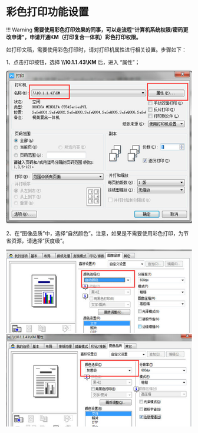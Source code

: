 # 彩色打印功能设置

!!! Warning
    **需要使用彩色打印效果的同事，可以走流程“计算机系统权限/密码更改申请”，申请开通KM（打印复合一体机）彩色打印权限。**

如打印文稿，需要使用彩色打印时，请对打印机属性进行相关设置。步骤如下：

1、点击打印按钮，选择 **\\\10.1.1.43\KM** 后，进入 “属性”；

![](/imgs/ColorPrint/1.jpg)
 
2、在“图像品质”中，选择“自然颜色”。注意，如果是不需要使用彩色打印，为节省资源，请选择“灰度级”。
 
![](/imgs/ColorPrint/2.jpg)
![](/imgs/ColorPrint/3.jpg)